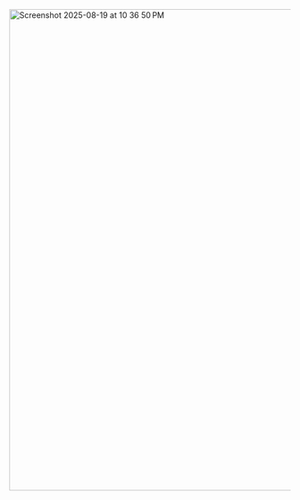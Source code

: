 <img width="1318" height="861" alt="Screenshot 2025-08-19 at 10 36 50 PM" src="https://github.com/user-attachments/assets/3107c8a1-bf9c-4f72-b71f-a29983ec045f" />
